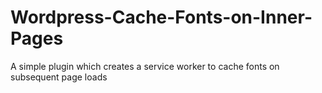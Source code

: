 # Wordpress-Cache-Fonts-on-Inner-Pages
A simple plugin which creates a service worker to cache fonts on subsequent page loads
